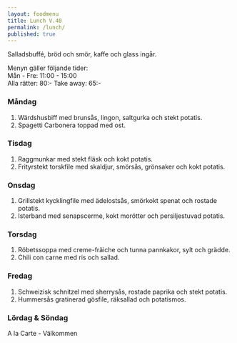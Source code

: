 ```yaml
---
layout: foodmenu
title: Lunch V.40
permalink: /lunch/
published: true
---
```

Salladsbuffé, bröd och smör, kaffe och glass ingår.

Menyn gäller följande tider:  
Mån - Fre: 11:00 - 15:00  
Alla rätter: 80:- Take away: 65:-

### Måndag

1. Wärdshusbiff med brunsås, lingon, saltgurka och stekt potatis.
2. Spagetti Carbonera toppad med ost.

### Tisdag

1. Raggmunkar med stekt fläsk och kokt potatis.
2. Frityrstekt torskfile med skaldjur, smörsås, grönsaker och kokt potatis.

### Onsdag

1. Grillstekt kycklingfile med ädelostsås, smörkokt spenat och rostade potatis.
2. Isterband med senapscerme, kokt morötter och persiljestuvad potatis.

### Torsdag

 1. Röbetssoppa med creme-fräiche och tunna pannkakor, sylt och grädde.
 2. Chili con carne med ris och sallad.

### Fredag

1. Schweizisk schnitzel med sherrysås, rostade paprika och stekt potatis.
2. Hummersås gratinerad gösfile, räksallad och potatismos.

### Lördag & Söndag
A la Carte - Välkommen
